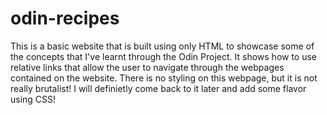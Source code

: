 # odin-recipes
This is a basic website that is built using only HTML to showcase some of the concepts that I've learnt through the Odin Project. It shows how to use relative links that allow the user to navigate through the webpages contained on the website. There is no styling on this webpage, but it is not really brutalist! I will definietly come back to it later and add some flavor using CSS!